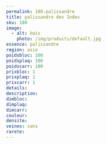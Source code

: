 ```yaml
---
permalink: 180-palissandre
title: palissandre des Indes
sku: 180
image: 
  - alt: bois
    photo: /img/produits/default.jpg
essence: palissandre
region: asie
poidsbloc: 100
poidsplaq: 100
poidscarr: 100
prixbloc: 1
prixplaq: 1
prixcarr: 1
details: 
description: 
dimbloc: 
dimplaq: 
dimcarr: 
couleur: 
densite: 
veines: sans
rarete: 
---
```

